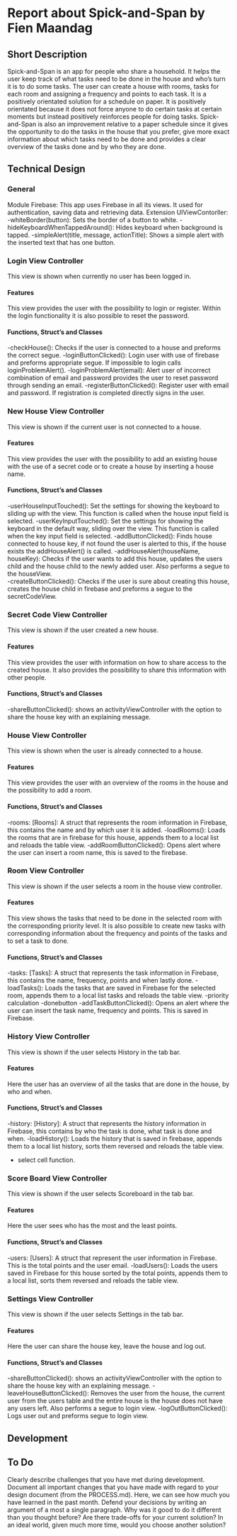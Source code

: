 # Report about Spick-and-Span by Fien Maandag

## Short Description
Spick-and-Span is an app for people who share a household. It helps the user keep track of what tasks need to be done in the house and who’s turn it is to do some tasks. The user can create a house with rooms, tasks for each room and assigning a frequency and points to each task. It is a positively orientated solution for a schedule on paper. It is positively orientated because it does not force anyone to do certain tasks at certain moments but instead positively reinforces people for doing tasks. Spick-and-Span is also an improvement relative to a paper schedule since it gives the opportunity to do the tasks in the house that you prefer, give more exact information about which tasks need to be done and provides a clear overview of the tasks done and by who they are done.

## Technical Design

### General
Module Firebase: This app uses Firebase in all its views. It used for authentication, saving data and retrieving data.
Extension UIViewContorller:
-whiteBorder(button): Sets the border of a button to white.
-hideKeyboardWhenTappedAround(): Hides keyboard when background is tapped.
-simpleAlert(title, message, actionTitle): Shows a simple alert with the inserted text that has one button.

### Login View Controller
This view is shown when currently no user has been logged in.
#### Features
This view provides the user with the possibility to login or register. Within the login functionality it is also possible to reset the password.
#### Functions, Struct’s and Classes
-checkHouse(): Checks if the user is connected to a house and preforms the correct segue.
-loginButtonClicked(): Login user with use of firebase and preforms appropriate segue. If impossible to login calls loginProblemAlert().
-loginProblemAlert(email): Alert user of incorrect combination of email and password provides the user to reset password through sending an email.
-registerButtonClicked(): Register user with email and password. If registration is completed directly signs in the user.  

### New House View Controller
This view is shown if the current user is not connected to a house.
#### Features
This view provides the user with the possibility to add an existing house with the use of a secret code or to create a house by inserting a house name.
#### Functions, Struct’s and Classes
-userHouseInputTouched(): Set the settings for showing the keyboard to sliding up with the view. This function is called when the house input field is selected.
-userKeyInputTouched(): Set the settings for showing the keyboard in the default way, sliding over the view. This function is called when the key input field is selected.
-addButtonClicked(): Finds house connected to house key, if not found the user is alerted to this, if the house exists the addHouseAlert() is called.
-addHouseAlert(houseName, houseKey): Checks if the user wants to add this house, updates the users child and the house child to the newly added user. Also performs a segue to the houseView.  
-createButtonClicked(): Checks if the user is sure about creating this house, creates the house child in firebase and preforms a segue to the secretCodeView.

### Secret Code View Controller
This view is shown if the user created a new house.
#### Features
This view provides the user with information on how to share access to the created house. It also provides the possibility to share this information with other people.
#### Functions, Struct’s and Classes
-shareButtonClicked(): shows an activityViewController with the option to share the house key with an explaining message.

### House View Controller
This view is shown when the user is already connected to a house.
#### Features
This view provides the user with an overview of the rooms in the house and the possibility to add a room.
#### Functions, Struct’s and Classes
-rooms: [Rooms]: A struct that represents the room information in Firebase, this contains the name and by which user it is added.
-loadRooms(): Loads the rooms that are in firebase for this house, appends them to a local list and reloads the table view.
-addRoomButtonClicked(): Opens alert where the user can insert a room name, this is saved to the firebase.

### Room View Controller
This view is shown if the user selects a room in the house view controller.
#### Features
This view shows the tasks that need to be done in the selected room with the corresponding priority level. It is also possible to create new tasks with corresponding information about the frequency and points of the tasks and to set a task to done.
#### Functions, Struct’s and Classes
-tasks: [Tasks]: A struct that represents the task information in Firebase, this contains the name, frequency, points and when lastly done.
-loadTasks(): Loads the tasks that are saved in Firebase for the selected room, appends them to a local list tasks and reloads the table view.
-priority calculation
-donebutton
-addTaskButtonClicked(): Opens an alert where the user can insert the task name, frequency and points. This is saved in Firebase.

### History View Controller
This view is shown if the user selects History in the tab bar.
#### Features
Here the user has an overview of all the tasks that are done in the house, by who and when.
#### Functions, Struct’s and Classes
-history: [History]: A struct that represents the history information in Firebase, this contains by who the task is done, what task is done and when.
-loadHistory(): Loads the history that is saved in firebase, appends them to a local list history, sorts them reversed and reloads the table view.
- select cell function.

### Score Board View Controller
This view is shown if the user selects Scoreboard in the tab bar.
#### Features
Here the user sees who has the most and the least points.
#### Functions, Struct’s and Classes
-users: [Users]: A struct that represent the user information in Firebase. This is the total points and the user email.
-loadUsers(): Loads the users saved in Firebase for this house sorted by the total points, appends them to a local list, sorts them reversed and reloads the table view.  

### Settings View Controller
This view is shown if the user selects Settings in the tab bar.
#### Features
Here the user can share the house key, leave the house and log out.
#### Functions, Struct’s and Classes
-shareButtonClicked(): shows an activityViewController with the option to share the house key with an explaining message.
-leaveHouseButtonClicked(): Removes the user from the house, the current user from the users table and the entire house is the house does not have any users left. Also performs a segue to login view.
-logOutButtonClicked(): Logs user out and preforms segue to login view.

## Development

## To Do
Clearly describe challenges that you have met during development. Document all important changes that you have made with regard to your design document (from the PROCESS.md). Here, we can see how much you have learned in the past month.
Defend your decisions by writing an argument of a most a single paragraph. Why was it good to do it different than you thought before? Are there trade-offs for your current solution? In an ideal world, given much more time, would you choose another solution?

